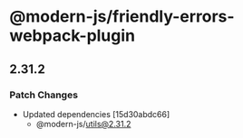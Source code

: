 # @modern-js/friendly-errors-webpack-plugin

## 2.31.2

### Patch Changes

- Updated dependencies [15d30abdc66]
  - @modern-js/utils@2.31.2
